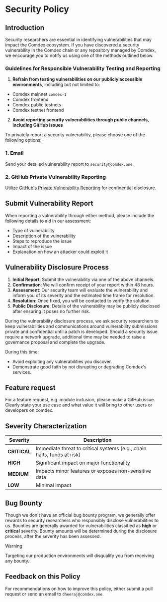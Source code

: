 # Security Policy

## Introduction

Security researchers are essential in identifying vulnerabilities that may impact the Comdex ecosystem. If you have discovered a security vulnerability in the Comdex chain or any repository managed by Comdex, we encourage you to notify us using one of the methods outlined below.

### Guidelines for Responsible Vulnerability Testing and Reporting

1. **Refrain from testing vulnerabilities on our publicly accessible environments**, including but not limited to:
  - Comdex mainnet `comdex-1` 
  - Comdex frontend
  - Comdex public testnets
  - Comdex testnet frontend

2. **Avoid reporting security vulnerabilities through public channels, including GitHub issues**

To privately report a security vulnerability, please choose one of the following options:

### 1. Email

Send your detailed vulnerability report to `security@comdex.one`.

### 2. GitHub Private Vulnerability Reporting

Utilize [GitHub's Private Vulnerability Reporting](https://github.com/comdex-official/comdex/security/advisories/new) for confidential disclosure.

## Submit Vulnerability Report

When reporting a vulnerability through either method, please include the following details to aid in our assessment:

- Type of vulnerability
- Description of the vulnerability
- Steps to reproduce the issue
- Impact of the issue
- Explanation on how an attacker could exploit it

## Vulnerability Disclosure Process

1. **Initial Report**: Submit the vulnerability via one of the above channels.
2. **Confirmation**: We will confirm receipt of your report within 48 hours.
3. **Assessment**: Our security team will evaluate the vulnerability and inform you of its severity and the estimated time frame for resolution.
4. **Resolution**: Once fixed, you will be contacted to verify the solution.
5. **Public Disclosure**: Details of the vulnerability may be publicly disclosed after ensuring it poses no further risk.

During the vulnerability disclosure process, we ask security researchers to keep vulnerabilities and communications around vulnerability submissions private and confidential until a patch is developed. Should a security issue require a network upgrade, additional time may be needed to raise a governance proposal and complete the upgrade.

During this time:

- Avoid exploiting any vulnerabilities you discover.
- Demonstrate good faith by not disrupting or degrading Comdex's services.

## Feature request

For a feature request, e.g. module inclusion, please make a GitHub issue. Clearly state your use case and what value it will bring to other users or developers on comdex.

## Severity Characterization

| Severity     | Description                                                             |
|--------------|-------------------------------------------------------------------------|
| **CRITICAL** | Immediate threat to critical systems (e.g., chain halts, funds at risk) |
| **HIGH**     | Significant impact on major functionality                               |
| **MEDIUM**   | Impacts minor features or exposes non-sensitive data                    |
| **LOW**      | Minimal impact                                                          |

## Bug Bounty

Though we don't have an official bug bounty program, we generally offer rewards to security researchers who responsibly disclose vulnerabilities to us. Bounties are generally awarded for vulnerabilities classified as **high** or **critical** severity. Bounty amounts will be determined during the disclosure process, after the severity has been assessed.

> [!WARNING] 
> Targeting our production environments will disqualify you from receiving any bounty.

## Feedback on this Policy

For recommendations on how to improve this policy, either submit a pull request or send an email to `dheeraj@comdex.one`.
